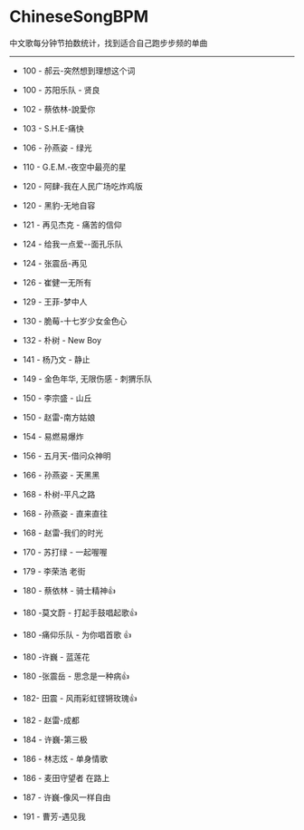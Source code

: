 # ChineseSongBPM
中文歌每分钟节拍数统计，找到适合自己跑步步频的单曲

---

- 100 - 郝云-突然想到理想这个词
- 100 - 苏阳乐队 - 贤良
- 102 - 蔡依林-說愛你
- 103 - S.H.E-痛快
- 106 - 孙燕姿 - 绿光
- 110 - G.E.M.-夜空中最亮的星

- 120 - 阿肆-我在人民广场吃炸鸡版
- 120 - 黑豹-无地自容
- 121 - 再见杰克 - 痛苦的信仰
- 124 - 给我一点爱--面孔乐队
- 124 - 张震岳-再见
- 126 - 崔健一无所有
- 129 - 王菲-梦中人
- 130 - 脆莓-十七岁少女金色心
- 132 - 朴树 - New Boy

- 141 - 杨乃文 - 静止
- 149 - 金色年华, 无限伤感 - 刺猬乐队
- 150 - 李宗盛 - 山丘
- 150 - 赵雷-南方姑娘
- 154 - 易燃易爆炸
- 156 - 五月天-借问众神明
- 166 - 孙燕姿 - 天黑黑
- 168 - 朴树-平凡之路
- 168 - 孙燕姿 - 直来直往
- 168 - 赵雷-我们的时光
- 170 - 苏打绿 - 一起喔喔

- 179 - 李荣浩 老街
- 180 - 蔡依林 - 骑士精神👍
- 180 -莫文蔚 - 打起手鼓唱起歌👍
- 180 -痛仰乐队 - 为你唱首歌 👍
- 180 -许巍 - 蓝莲花
- 180 -张震岳 - 思念是一种病👍

- 182- 田震 - 风雨彩虹铿锵玫瑰👍
- 182 - 赵雷-成都
- 184 - 许巍-第三极
- 186 - 林志炫 - 单身情歌
- 186 - 麦田守望者 在路上
- 187 - 许巍-像风一样自由
- 191 - 曹芳-遇见我